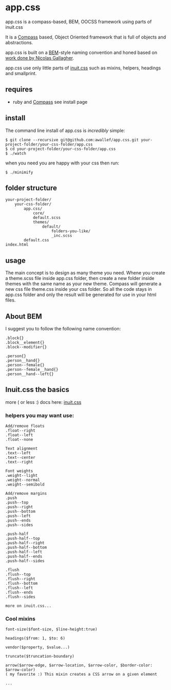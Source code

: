 # app.css

app.css is a compass-based, BEM, OOCSS framework using parts of inuit.css

It is a [Compass](http://www.compass-style.org) based, Object Oriented framework that is full of objects and
abstractions.

app.css is built on a [BEM](http://bem.info/)-style naming convention and
honed based on [work done by Nicolas Gallagher](https://gist.github.com/1309546).

app.css use only little parts of [inuit.css](https://www.github.com/csswizardry/inuit.css)
such as mixins, helpers, headings and smallprint.

## requires
- ruby and [Compass](http://www.compass-style.org) see install page

## install
The command line install of app.css is _incredibly_ simple:

    $ git clone --recursive git@github.com:awallef/app.css.git your-project-folder/your-css-folder/app.css
    $ cd your-project-folder/your-css-folder/app.css
    $ ./watch

when you need you are happy with your css then run:
  
    $ ./minimify

## folder structure

    your-project-folder/
        your-css-folder/
            app.css/
                core/
                default.scss
                themes/
                    default/
                        folders-you-like/
                        _inc.scss
            default.css
    index.html

## usage
The main concept is to design as many theme you need.
Whene you create a theme.scss file inside app.css folder, then create a new folder
inside themes with the same name as your new theme. Compass will generate a new css
file theme.css inside your css folder. So all the code stays in app.css folder and only
the result will be generated for use in your html files.

## About BEM
I suggest you to follow the following name convention:
    
    .block{}
    .block__element{}
    .block--modifier{}
    
    .person{}
    .person__hand{}
    .person--female{}
    .person--female__hand{}
    .person__hand--left{}

## Inuit.css the basics
more ( or less :) docs here: [inuit.css](https://www.github.com/csswizardry/inuit.css)

### helpers you may want use:
    
    Add/remove floats
    .float--right 
    .float--left
    .float--none
    
    Text alignment
    .text--left
    .text--center
    .text--right

    Font weights
    .weight--light
    .weight--normal
    .weight--semibold
    
    Add/remove margins
    .push
    .push--top
    .push--right
    .push--bottom
    .push--left
    .push--ends
    .push--sides
    
    .push-half
    .push-half--top
    .push-half--right
    .push-half--bottom
    .push-half--left
    .push-half--ends
    .push-half--sides

    .flush
    .flush--top
    .flush--right
    .flush--bottom
    .flush--left
    .flush--ends
    .flush--sides
    
    more on inuit.css...
    
### Cool mixins

    font-size($font-size, $line-height:true)
    
    headings($from: 1, $to: 6)
    
    vendor($property, $value...)
    
    truncate($truncation-boundary)
    
    arrow($arrow-edge, $arrow-location, $arrow-color, $border-color: $arrow-color)
    ( my favorite :) This mixin creates a CSS arrow on a given element
    
    ...
    
    
    
